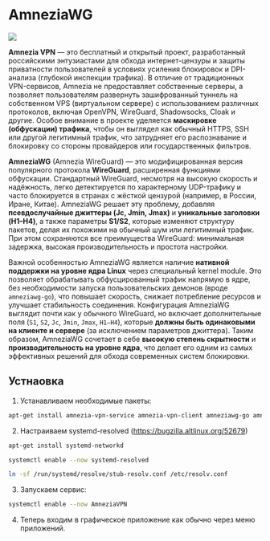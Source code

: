 # AmneziaWG

![](https://docs.amnezia.org/ru/assets/images/OG-5762ed4c3397cbaffc545cb422e052b1.png)

**Amnezia VPN** — это бесплатный и открытый проект, разработанный российскими энтузиастами для обхода интернет-цензуры и защиты приватности пользователей в условиях усиления блокировок и DPI-анализа (глубокой инспекции трафика). В отличие от традиционных VPN-сервисов, Amnezia не предоставляет собственные серверы, а позволяет пользователям развернуть зашифрованный туннель на собственном VPS (виртуальном сервере) с использованием различных протоколов, включая OpenVPN, WireGuard, Shadowsocks, Cloak и другие. Особое внимание в проекте уделяется **маскировке (обфускации) трафика**, чтобы он выглядел как обычный HTTPS, SSH или другой легитимный трафик, что затрудняет его распознавание и блокировку со стороны провайдеров или государственных фильтров.

**AmneziaWG** (Amnezia WireGuard) — это модифицированная версия популярного протокола **WireGuard**, расширенная функциями обфускации. Стандартный WireGuard, несмотря на высокую скорость и надёжность, легко детектируется по характерному UDP-трафику и часто блокируется в странах с жёсткой цензурой (например, в России, Иране, Китае). AmneziaWG решает эту проблему, добавляя **псевдослучайные джиттеры (Jc, Jmin, Jmax)** и **уникальные заголовки (H1–H4)**, а также параметры **S1/S2**, которые изменяют структуру пакетов, делая их похожими на обычный шум или легитимный трафик. При этом сохраняются все преимущества WireGuard: минимальная задержка, высокая производительность и простота настройки.

Важной особенностью AmneziaWG является наличие **нативной поддержки на уровне ядра Linux** через специальный kernel module. Это позволяет обрабатывать обфусцированный трафик напрямую в ядре, без необходимости запуска пользовательских демонов (вроде `amneziawg-go`), что повышает скорость, снижает потребление ресурсов и улучшает стабильность соединения. Конфигурация AmneziaWG выглядит почти как у обычного WireGuard, но включает дополнительные поля (`S1`, `S2`, `Jc`, `Jmin`, `Jmax`, `H1–H4`), которые **должны быть одинаковыми на клиенте и сервере** (за исключением параметров джиттера). Таким образом, AmneziaWG сочетает в себе **высокую степень скрытности** и **производительность на уровне ядра**, что делает его одним из самых эффективных решений для обхода современных систем блокировки.

## Устнаовка

1. Устанавливаем необходимые пакеты:
```bash
apt-get install amnezia-vpn-service amnezia-vpn-client amneziawg-go amneziawg-tools kernel-modules-amneziawg-6.12
```

2. Настраиваем systemd-resolved (https://bugzilla.altlinux.org/52679)
```bash
apt-get install systemd-networkd
```
```bash
systemctl enable --now systemd-resolved
```
```bash
ln -sf /run/systemd/resolve/stub-resolv.conf /etc/resolv.conf
```

3. Запускаем сервис:
```bash
systemctl enable --now AmneziaVPN
```

4. Теперь входим в графическое приложение как обычно через меню приложений.